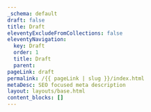 ```yaml
---
_schema: default
draft: false
title: Draft
eleventyExcludeFromCollections: false
eleventyNavigation:
  key: Draft
  order: 1
  title: Draft
  parent:
pageLink: draft
permalink: /{{ pageLink | slug }}/index.html
metaDesc: SEO focused meta description
layout: layouts/base.html
content_blocks: []
---
```

